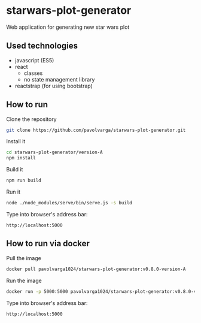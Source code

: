 # starwars-plot-generator
Web application for generating new star wars plot

## Used technologies
  * javascript (ES5)
  * react
    * classes
    * no state management library
  * reactstrap (for using bootstrap)

## How to run
Clone the repository
```sh
git clone https://github.com/pavolvarga/starwars-plot-generator.git
```
Install it
```sh
cd starwars-plot-generator/version-A
npm install
```
Build it
```sh
npm run build
```
Run it
```sh
node ./node_modules/serve/bin/serve.js -s build
```
Type into browser's address bar:
```
http://localhost:5000
```

## How to run via docker
Pull the image
```sh
docker pull pavolvarga1024/starwars-plot-generator:v0.8.0-version-A
```

Run the image
```sh
docker run -p 5000:5000 pavolvarga1024/starwars-plot-generator:v0.8.0-version-A
```

Type into browser's address bar:
```
http://localhost:5000
```
